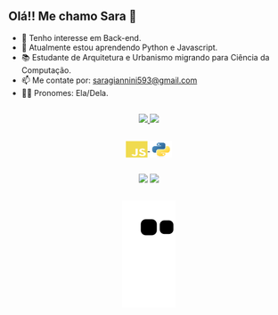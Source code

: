 ## Olá!! Me chamo Sara 👋

- 👀 Tenho interesse em Back-end.
- 🌱 Atualmente estou aprendendo Python e Javascript.
- 📚 Estudante de Arquitetura e Urbanismo migrando para Ciência da Computação.
- 📫 Me contate por: saragiannini593@gmail.com
- 👩‍🦰 Pronomes: Ela/Dela.

##

<div align="center">
  <a href="https://github.com/Sara-Giannini">
  <img height="180em" src="https://github-readme-stats.vercel.app/api?username=Sara-Giannini&show_icons=true&theme=dracula&include_all_commits=true&count_private=true"/>
  <img height="180em" src="https://github-readme-stats.vercel.app/api/top-langs/?username=Sara-Giannini&layout=compact&langs_count=7&theme=dracula"/>
    </div>
  
  ##

<div align="center">
<img align="center" alt="Sara-Js" height="30" width="40" src="https://raw.githubusercontent.com/devicons/devicon/master/icons/javascript/javascript-plain.svg">
<img align="center" alt="Sara-Python" height="30" width="40" src="https://raw.githubusercontent.com/devicons/devicon/master/icons/python/python-original.svg">
  
  ##
  
  <div align=center">
<a href="https://instagram.com/_sara_giannini" target="_blank"><img src="https://img.shields.io/badge/-Instagram-%23E4405F?style=for-the-badge&logo=instagram&logoColor=white" target="_blank"></a>
<a href = "mailto:saragiannini592@gmail.com"><img src="https://img.shields.io/badge/-Gmail-%23333?style=for-the-badge&logo=gmail&logoColor=white" target="_blank"></a>
  
  ##
  
  <div>
  
  ![Snake animation](https://github.com/rafaballerini/rafaballerini/blob/output/github-contribution-grid-snake.svg)
 
</div>
